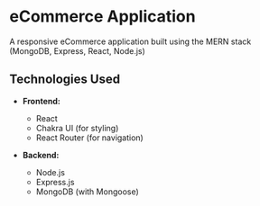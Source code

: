 # eCommerce Application

A responsive eCommerce application built using the MERN stack (MongoDB, Express, React, Node.js)


## Technologies Used

- **Frontend:**
  - React
  - Chakra UI (for styling)
  - React Router (for navigation)

- **Backend:**
  - Node.js
  - Express.js
  - MongoDB (with Mongoose)
